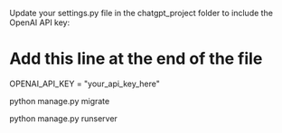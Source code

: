 Update your settings.py file in the chatgpt_project folder to include the OpenAI API key:

# Add this line at the end of the file
OPENAI_API_KEY = "your_api_key_here"


python manage.py migrate

python manage.py runserver